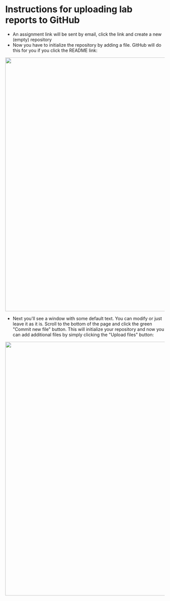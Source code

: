 # Instructions for uploading lab reports to GitHub
* An assignment link will be sent by email, click the link and create a new (empty) repository
* Now you have to initialize the repository by adding a file. GitHub will do this for you if you click the README link:

<img src="https://github.com/ungphysics/1111-O1-harrison-fall18/blob/master/labs/upload_instructions/figure1.png" width="800">

* Next you'll see a window with some default text. You can modify or just leave it as it is. Scroll to the bottom of the page and click the green "Commit new file" button. This will initialize your repository and now you can add additional files by simply clicking the "Upload files" button:

<img src="https://github.com/ungphysics/1111-O1-harrison-fall18/blob/master/labs/upload_instructions/figure2.png" width="800">
